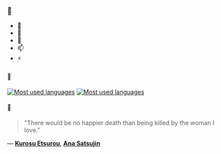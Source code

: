 ### 👋

- 🔭
- 🌱
- 💬
- 📫
- ⚡

#### 🧏

[![Most used languages](https://github-readme-stats-aynah.vercel.app/api/top-langs/?username=aynh&theme=solarized-dark&langs_count=6&layout=compact&hide_title=true)](https://github.com/anuraghazra/github-readme-stats#gh-dark-mode-only)
[![Most used languages](https://github-readme-stats-aynah.vercel.app/api/top-langs/?username=aynh&theme=solarized-light&langs_count=6&layout=compact&hide_title=true)](https://github.com/anuraghazra/github-readme-stats#gh-light-mode-only)

#### 💬

> "There would be no happier death than being killed by the woman I love."

&mdash; [**Kurosu Etsurou**](https://myanimelist.net/character.php?q=Kurosu%20Etsurou&cat=character), [**Ana Satsujin**](https://myanimelist.net/search/all?q=Ana%20Satsujin&cat=all)

